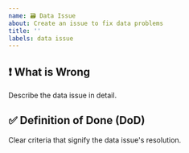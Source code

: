 ```yaml
---
name: 🗃 Data Issue
about: Create an issue to fix data problems
title: ''
labels: data issue
---
```


## ❗ What is Wrong

Describe the data issue in detail.

## ✅ Definition of Done (DoD)

Clear criteria that signify the data issue's resolution.
